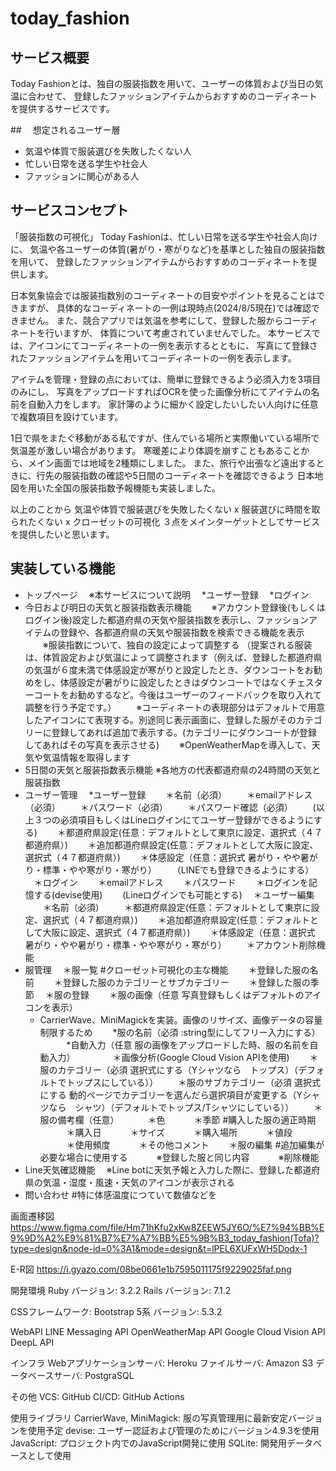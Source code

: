 # today_fashion

## サービス概要
Today Fashionとは、独自の服装指数を用いて、ユーザーの体質および当日の気温に合わせて、
登録したファッションアイテムからおすすめのコーディネートを提供するサービスです。

##　 想定されるユーザー層
- 気温や体質で服装選びを失敗したくない人
- 忙しい日常を送る学生や社会人
- ファッションに関心がある人

## サービスコンセプト
「服装指数の可視化」
Today Fashionは、忙しい日常を送る学生や社会人向けに、
気温や各ユーザーの体質(暑がり・寒がりなど)を基準とした独自の服装指数を用いて、
登録したファッションアイテムからおすすめのコーディネートを提供します。

日本気象協会では服装指数別のコーディネートの目安やポイントを見ることはできますが、
具体的なコーディネートの一例は現時点(2024/8/5現在)では確認できません。
また、競合アプリでは気温を参考にして、登録した服からコーディネートを行いますが、
体質について考慮されていませんでした。
本サービスでは、アイコンにてコーディネートの一例を表示するとともに、
写真にて登録されたファッションアイテムを用いてコーディネートの一例を表示します。

アイテムを管理・登録の点においては、簡単に登録できるよう必須入力を3項目のみにし、
写真をアップロードすればOCRを使った画像分析にてアイテムの名前を自動入力をします。
家計簿のように細かく設定したいしたい人向けに任意で複数項目を設けています。

1日で県をまたぐ移動がある私ですが、住んでいる場所と実際働いている場所で気温差が激しい場合があります。
寒暖差により体調を崩すこともあることから、メイン画面では地域を2種類にしました。
また、旅行や出張など遠出するときに、行先の服装指数の確認や5日間のコーディネートを確認できるよう
日本地図を用いた全国の服装指数予報機能も実装しました。

以上のことから
気温や体質で服装選びを失敗したくない x 服装選びに時間を取られたくない x クローゼットの可視化 
３点をメインターゲットとしてサービスを提供したいと思います。

## 実装している機能
* トップページ
　※本サービスについて説明
　*ユーザー登録
　*ログイン
* 今日および明日の天気と服装指数表示機能
　　※アカウント登録後(もしくはログイン後)設定した都道府県の天気や服装指数を表示し、ファッションアイテムの登録や、各都道府県の天気や服装指数を検索できる機能を表示
　　※服装指数について、独自の設定によって調整する
     （提案される服装は、体質設定および気温によって調整されます（例えば、登録した都道府県の気温が６度未満で体感設定が寒がりと設定したとき、ダウンコートをお勧めをし、体感設定が暑がりに設定したときはダウンコートではなくチェスターコートをお勧めするなど。今後はユーザーのフィードバックを取り入れて調整を行う予定です。）
　　※コーディネートの表現部分はデフォルトで用意したアイコンにて表現する。別途同じ表示画面に、登録した服がそのカテゴリーに登録してあれば追加で表示する。(カテゴリーにダウンコートが登録してあればその写真を表示させる)
　　※OpenWeatherMapを導入して、天気や気温情報を取得します
* 5日間の天気と服装指数表示機能
  ※各地方の代表都道府県の24時間の天気と服装指数
* ユーザー管理
　*ユーザー登録
　　＊名前（必須）
　　＊emailアドレス（必須）
　　＊パスワード（必須）
　　＊パスワード確認（必須）
　　(以上３つの必須項目もしくはLineログインにてユーザー登録ができるようにする)
　　＊都道府県設定(任意：デフォルトとして東京に設定、選択式（４７都道府県）)
　　＊追加都道府県設定(任意：デフォルトとして大阪に設定、選択式（４７都道府県）)
　　＊体感設定（任意：選択式 暑がり・やや暑がり・標準・やや寒がり・寒がり）
　　（LINEでも登録できるようにする）
　＊ログイン
　　＊emailアドレス
　　＊パスワード
　　＊ログインを記憶する(devise使用)
　　(Lineログインでも可能とする)
　＊ユーザー編集
　　＊名前（必須）
　　＊都道府県設定(任意：デフォルトとして東京に設定、選択式（４７都道府県）)
　　＊追加都道府県設定(任意：デフォルトとして大阪に設定、選択式（４７都道府県）)
　　＊体感設定（任意：選択式 暑がり・やや暑がり・標準・やや寒がり・寒がり）
　　＊アカウント削除機能
* 服管理
　＊服一覧 #クローゼット可視化の主な機能
　　＊登録した服の名前
　　＊登録した服のカテゴリーとサブカテゴリー
　　＊登録した服の季節
　＊服の登録
　　＊服の画像（任意 写真登録もしくはデフォルトのアイコンを表示）
     * CarrierWave、MiniMagickを実装。画像のリサイズ、画像データの容量制限するため
　　*服の名前（必須 :string型にしてフリー入力にする）
　　　*自動入力（任意 服の画像をアップロードした時、服の名前を自動入力）
　　　　＊画像分析(Google Cloud Vision APIを使用)
　　＊服のカテゴリー（必須 選択式にする（Yシャツなら　トップス）（デフォルトでトップスにしている））
　　＊服のサブカテゴリー（必須 選択式にする 動的ページでカテゴリーを選んだら選択項目が変更する（Yシャツなら　シャツ）（デフォルトでトップス/Tシャツにしている））
　　＊服の備考欄（任意）
　　　＊色
　　　＊季節 #購入した服の適正時期
　　　＊購入日
　　　＊サイズ
　　　＊購入場所
　　　＊値段
　　　＊使用頻度
　　　＊その他コメント
　　＊服の編集 #追加編集が必要な場合に使用する
　　　※登録した服と同じ内容
　　　※削除機能
* Line天気確認機能
　※Line botに天気予報と入力した際に、登録した都道府県の気温・湿度・風速・天気のアイコンが表示される
* 問い合わせ #特に体感温度につていて数値などを


画面遷移図
https://www.figma.com/file/Hm71hKfu2xKw8ZEEW5JY6O/%E7%94%BB%E9%9D%A2%E9%81%B7%E7%A7%BB%E5%9B%B3_today_fashion(Tofa)?type=design&node-id=0%3A1&mode=design&t=lPEL6XUFxWH5Dodx-1

E-R図
https://i.gyazo.com/08be0661e1b7595011175f9229025faf.png

開発環境
Ruby バージョン: 3.2.2
Rails バージョン: 7.1.2

CSSフレームワーク: Bootstrap 5系
バージョン: 5.3.2

WebAPI
LINE Messaging API 
OpenWeatherMap API
Google Cloud Vision API
DeepL API

インフラ
Webアプリケーションサーバ: Heroku
ファイルサーバ: Amazon S3
データベースサーバ: PostgraSQL

その他
VCS: GitHub
CI/CD: GitHub Actions

使用ライブラリ
CarrierWave, MiniMagick: 服の写真管理用に最新安定バージョンを使用予定
devise: ユーザー認証および管理のためにバージョン4.9.3を使用
JavaScript: プロジェクト内でのJavaScript開発に使用
SQLite: 開発用データベースとして使用
